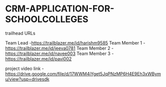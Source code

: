 # CRM-APPLICATION-FOR-SCHOOLCOLLEGES

trailhead URLs

Team Lead     -https://trailblazer.me/id/harishm9585
Team Member 1 -https://trailblazer.me/id/jeeva0781
Team Member 2 -https://trailblazer.me/id/navee003
Team Member 3 -https://trailblazer.me/id/pavi002

project video link - https://drive.google.com/file/d/17WWM4iYget5JqPNzMP6H4E9Eh3xWBymu/view?usp=drivesdk 
